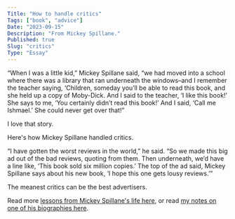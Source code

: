 ```yaml
---
Title: "How to handle critics"
Tags: ["book", "advice"]
Date: "2023-09-15"
Description: "From Mickey Spillane."
Published: true
Slug: "critics"
Type: "Essay"
---
```

“When I was a little kid,” Mickey Spillane said, “we had moved into a school where there was a library that ran underneath the windows–and I remember the teacher saying, ‘Children, someday you’ll be able to read this book, and she held up a copy of Moby-Dick. And I said to the teacher, ‘I like this book!’ She says to me, ‘You certainly didn’t read this book!’ And I said, ‘Call me Ishmael.’ She could never get over that!”

I love that story.

Here's how Mickey Spillane handled critics.

“I have gotten the worst reviews in the world,” he said. “So we made this big ad out of the bad reviews, quoting from them. Then underneath, we’d have a line like, ‘This book sold six million copies.’ The top of the ad said, Mickey Spillane says about his new book, ‘I hope this one gets lousy reviews.’”

The meanest critics can be the best advertisers.

Read more [lessons from Mickey Spillane's life here](https://thewanderingreader.substack.com/p/8-ideas-on-writing-and-life-from), or read [my notes on one of his biographies here](https://www.dltn.io/posts/spillane-king-of-pulp-fiction).

